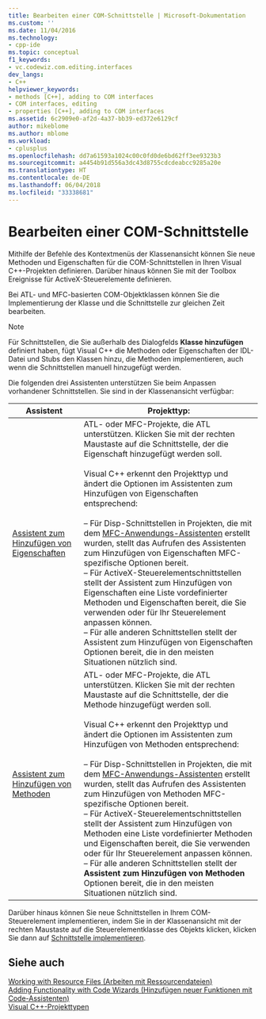 ```yaml
---
title: Bearbeiten einer COM-Schnittstelle | Microsoft-Dokumentation
ms.custom: ''
ms.date: 11/04/2016
ms.technology:
- cpp-ide
ms.topic: conceptual
f1_keywords:
- vc.codewiz.com.editing.interfaces
dev_langs:
- C++
helpviewer_keywords:
- methods [C++], adding to COM interfaces
- COM interfaces, editing
- properties [C++], adding to COM interfaces
ms.assetid: 6c2909e0-af2d-4a37-bb39-ed372e6129cf
author: mikeblome
ms.author: mblome
ms.workload:
- cplusplus
ms.openlocfilehash: dd7a61593a1024c00c0fd0de6bd62ff3ee9323b3
ms.sourcegitcommit: a4454b91d556a3dc43d8755cdcdeabcc9285a20e
ms.translationtype: HT
ms.contentlocale: de-DE
ms.lasthandoff: 06/04/2018
ms.locfileid: "33338681"
---
```

# <a name="editing-a-com-interface"></a>Bearbeiten einer COM-Schnittstelle
Mithilfe der Befehle des Kontextmenüs der Klassenansicht können Sie neue Methoden und Eigenschaften für die COM-Schnittstellen in Ihren Visual C++-Projekten definieren. Darüber hinaus können Sie mit der Toolbox Ereignisse für ActiveX-Steuerelemente definieren.  
  
 Bei ATL- und MFC-basierten COM-Objektklassen können Sie die Implementierung der Klasse und die Schnittstelle zur gleichen Zeit bearbeiten.  
  
> [!NOTE]
>  Für Schnittstellen, die Sie außerhalb des Dialogfelds **Klasse hinzufügen** definiert haben, fügt Visual C++ die Methoden oder Eigenschaften der IDL-Datei und Stubs den Klassen hinzu, die Methoden implementieren, auch wenn die Schnittstellen manuell hinzugefügt werden.  
  
 Die folgenden drei Assistenten unterstützen Sie beim Anpassen vorhandener Schnittstellen. Sie sind in der Klassenansicht verfügbar:  
  
|Assistent|Projekttyp:|  
|------------|------------------|  
|[Assistent zum Hinzufügen von Eigenschaften](../ide/names-add-property-wizard.md)|ATL- oder MFC-Projekte, die ATL unterstützen. Klicken Sie mit der rechten Maustaste auf die Schnittstelle, der die Eigenschaft hinzugefügt werden soll.<br /><br /> Visual C++ erkennt den Projekttyp und ändert die Optionen im Assistenten zum Hinzufügen von Eigenschaften entsprechend:<br /><br /> – Für Disp-Schnittstellen in Projekten, die mit dem [MFC-Anwendungs-Assistenten](../mfc/reference/mfc-application-wizard.md) erstellt wurden, stellt das Aufrufen des Assistenten zum Hinzufügen von Eigenschaften MFC-spezifische Optionen bereit.<br />– Für ActiveX-Steuerelementschnittstellen stellt der Assistent zum Hinzufügen von Eigenschaften eine Liste vordefinierter Methoden und Eigenschaften bereit, die Sie verwenden oder für Ihr Steuerelement anpassen können.<br />– Für alle anderen Schnittstellen stellt der Assistent zum Hinzufügen von Eigenschaften Optionen bereit, die in den meisten Situationen nützlich sind.|  
|[Assistent zum Hinzufügen von Methoden](../ide/add-method-wizard.md)|ATL- oder MFC-Projekte, die ATL unterstützen. Klicken Sie mit der rechten Maustaste auf die Schnittstelle, der die Methode hinzugefügt werden soll.<br /><br /> Visual C++ erkennt den Projekttyp und ändert die Optionen im Assistenten zum Hinzufügen von Methoden entsprechend:<br /><br /> – Für Disp-Schnittstellen in Projekten, die mit dem [MFC-Anwendungs-Assistenten](../mfc/reference/mfc-application-wizard.md) erstellt wurden, stellt das Aufrufen des Assistenten zum Hinzufügen von Methoden MFC-spezifische Optionen bereit.<br />– Für ActiveX-Steuerelementschnittstellen stellt der Assistent zum Hinzufügen von Methoden eine Liste vordefinierter Methoden und Eigenschaften bereit, die Sie verwenden oder für Ihr Steuerelement anpassen können.<br />– Für alle anderen Schnittstellen stellt der **Assistent zum Hinzufügen von Methoden** Optionen bereit, die in den meisten Situationen nützlich sind.|  
  
 Darüber hinaus können Sie neue Schnittstellen in Ihrem COM-Steuerelement implementieren, indem Sie in der Klassenansicht mit der rechten Maustaste auf die Steuerelementklasse des Objekts klicken, klicken Sie dann auf [Schnittstelle implementieren](../ide/implement-interface-wizard.md).  
  
## <a name="see-also"></a>Siehe auch  
 [Working with Resource Files (Arbeiten mit Ressourcendateien)](../windows/working-with-resource-files.md)   
 [Adding Functionality with Code Wizards (Hinzufügen neuer Funktionen mit Code-Assistenten)](../ide/adding-functionality-with-code-wizards-cpp.md)   
 [Visual C++-Projekttypen](../ide/visual-cpp-project-types.md)